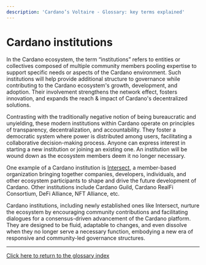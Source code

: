 ```yaml
---
description: 'Cardano’s Voltaire - Glossary: key terms explained'
---
```


# Cardano institutions

In the Cardano ecosystem, the term “institutions” refers to entities or collectives composed of multiple community members pooling expertise to support specific needs or aspects of the Cardano environment. Such institutions will help provide additional structure to governance while contributing to the Cardano ecosystem's growth, development, and adoption. Their involvement strengthens the network effect, fosters innovation, and expands the reach & impact of Cardano's decentralized solutions.&#x20;

Contrasting with the traditionally negative notion of being bureaucratic and unyielding, these modern institutions within Cardano operate on principles of transparency, decentralization, and accountability. They foster a democratic system where power is distributed among users, facilitating a collaborative decision-making process. Anyone can express interest in starting a new institution or joining an existing one. An institution will be wound down as the ecosystem members deem it no longer necessary.&#x20;

One example of a Cardano institution is [Intersect](https://www.intersectmbo.org/), a member-based organization bringing together companies, developers, individuals, and other ecosystem participants to shape and drive the future development of Cardano. Other institutions include Cardano Guild, Cardano RealFi Consortium, DeFi Alliance, NFT Alliance, etc.

Cardano institutions, including newly established ones like Intersect, nurture the ecosystem by encouraging community contributions and facilitating dialogues for a consensus-driven advancement of the Cardano platform. They are designed to be fluid, adaptable to changes, and even dissolve when they no longer serve a necessary function, embodying a new era of responsive and community-led governance structures.

***

[Click here to return to the glossary index](../)
